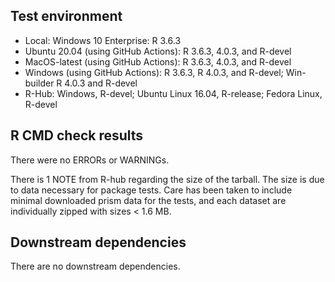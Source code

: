 ## Test environment

* Local: Windows 10 Enterprise: R 3.6.3
* Ubuntu 20.04 (using GitHub Actions): R 3.6.3, 4.0.3, and R-devel
* MacOS-latest (using GitHub Actions): R 3.6.3, 4.0.3, and R-devel
* Windows (using GitHub Actions): R 3.6.3, R 4.0.3, and R-devel; Win-builder R 4.0.3 and R-devel
* R-Hub: Windows, R-devel; Ubuntu Linux 16.04, R-release; Fedora Linux, R-devel

## R CMD check results

There were no ERRORs or WARNINGs.

There is 1 NOTE from R-hub regarding the size of the tarball. The size is due to data necessary for package tests. Care has been taken to include minimal downloaded prism data for the tests, and each dataset are individually zipped with sizes < 1.6 MB. 

## Downstream dependencies

There are no downstream dependencies.
